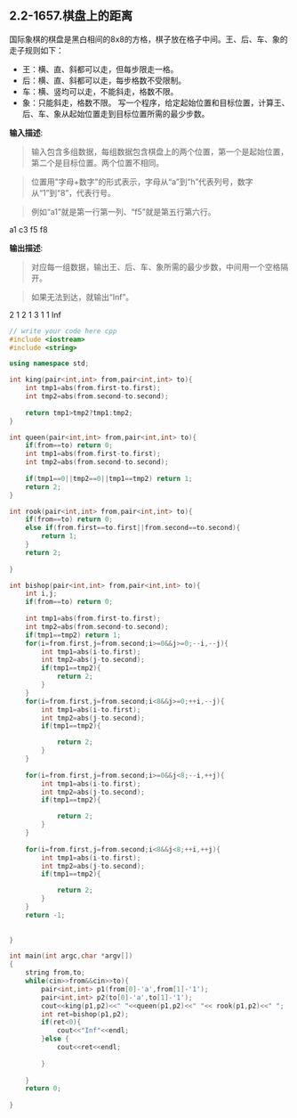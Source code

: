 ## 2.2-1657.棋盘上的距离
国际象棋的棋盘是黑白相间的8x8的方格，棋子放在格子中间。王、后、车、象的走子规则如下：
* 王：横、直、斜都可以走，但每步限走一格。
* 后：横、直、斜都可以走，每步格数不受限制。
* 车：横、竖均可以走，不能斜走，格数不限。
* 象：只能斜走，格数不限。
写一个程序，给定起始位置和目标位置，计算王、后、车、象从起始位置走到目标位置所需的最少步数。

**输入描述**:
> 输入包含多组数据，每组数据包含棋盘上的两个位置，第一个是起始位置，第二个是目标位置。两个位置不相同。

> 位置用"字母+数字"的形式表示，字母从“a”到“h”代表列号，数字从“1”到“8”，代表行号。

> 例如“a1”就是第一行第一列、“f5”就是第五行第六行。

a1 c3
f5 f8

**输出描述**:
> 对应每一组数据，输出王、后、车、象所需的最少步数，中间用一个空格隔开。

> 如果无法到达，就输出“Inf”。

2 1 2 1
3 1 1 Inf

```c++
// write your code here cpp
#include <iostream>
#include <string>

using namespace std;

int king(pair<int,int> from,pair<int,int> to){
    int tmp1=abs(from.first-to.first);
    int tmp2=abs(from.second-to.second);
    
    return tmp1>tmp2?tmp1:tmp2;
}

int queen(pair<int,int> from,pair<int,int> to){
    if(from==to) return 0;
    int tmp1=abs(from.first-to.first);
    int tmp2=abs(from.second-to.second);
    
    if(tmp1==0||tmp2==0||tmp1==tmp2) return 1;
    return 2;
}

int rook(pair<int,int> from,pair<int,int> to){
    if(from==to) return 0;
    else if(from.first==to.first||from.second==to.second){
        return 1;
    }
    return 2;
    
}

int bishop(pair<int,int> from,pair<int,int> to){
    int i,j;
    if(from==to) return 0;
    
    int tmp1=abs(from.first-to.first);
    int tmp2=abs(from.second-to.second);
    if(tmp1==tmp2) return 1;
    for(i=from.first,j=from.second;i>=0&&j>=0;--i,--j){
        int tmp1=abs(i-to.first);
        int tmp2=abs(j-to.second);
        if(tmp1==tmp2){
            return 2;
        }
    }
    for(i=from.first,j=from.second;i<8&&j>=0;++i,--j){
        int tmp1=abs(i-to.first);
        int tmp2=abs(j-to.second);
        if(tmp1==tmp2){

            return 2;
        }
    }
    
    for(i=from.first,j=from.second;i>=0&&j<8;--i,++j){
        int tmp1=abs(i-to.first);
        int tmp2=abs(j-to.second);
        if(tmp1==tmp2){

            return 2;
        }
    }
    
    for(i=from.first,j=from.second;i<8&&j<8;++i,++j){
        int tmp1=abs(i-to.first);
        int tmp2=abs(j-to.second);
        if(tmp1==tmp2){

            return 2;
        }
    }
    return -1;
    
    
}

int main(int argc,char *argv[])
{
    string from,to;
    while(cin>>from&&cin>>to){
        pair<int,int> p1(from[0]-'a',from[1]-'1');
        pair<int,int> p2(to[0]-'a',to[1]-'1');
        cout<<king(p1,p2)<<" "<<queen(p1,p2)<<" "<< rook(p1,p2)<<" ";
        int ret=bishop(p1,p2);
        if(ret<0){
            cout<<"Inf"<<endl;
        }else {
            cout<<ret<<endl;
            
        }
        
    }   
    return 0;
    
}
```


